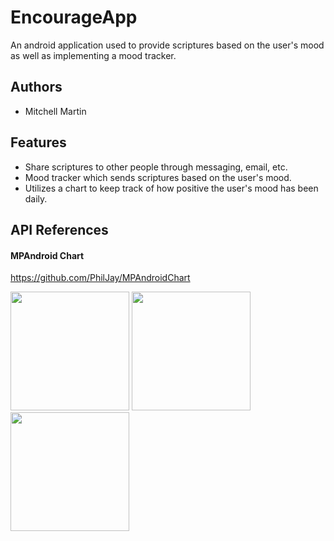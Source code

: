 # EncourageApp
An android application used to provide scriptures based on the
user's mood as well as implementing a mood tracker.

## Authors
- Mitchell Martin

## Features
- Share scriptures to other people through messaging, email, etc.
- Mood tracker which sends scriptures based on the user's mood.
- Utilizes a chart to keep track of how positive the user's mood has been
  daily.
  
## API References
#### MPAndroid Chart
https://github.com/PhilJay/MPAndroidChart

<p float="left">
   <img src="https://i.postimg.cc/ncmdsFs4/encourage-app-scr0.png" width="190" />
   <img src="https://i.postimg.cc/vTVv6hmY/encourage-app-scr1.png" width="190" />
   <img src="https://i.postimg.cc/d3r800WD/encourage-app-scr2.png" width="190" />
</p>
